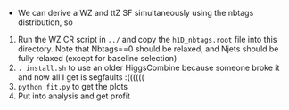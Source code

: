 * We can derive a WZ and ttZ SF simultaneously using the nbtags distribution, so

1. Run the WZ CR script in `../` and copy the `h1D_nbtags.root` file into this directory. Note that Nbtags==0 should be relaxed, and Njets should be fully relaxed (except for baseline selection)
2. `. install.sh` to use an older HiggsCombine because someone broke it and now all I get is segfaults :((((((
3. `python fit.py` to get the plots
4. Put into analysis and get profit
